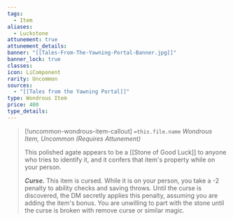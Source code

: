 ```yaml
---
tags:
  - Item
aliases:
  - Luckstone
attunement: true
attunement_details: 
banner: "[[Tales-From-The-Yawning-Portal-Banner.jpg]]"
banner_lock: true
classes: 
icon: LiComponent
rarity: Uncommon
sources:
  - "[[Tales from the Yawning Portal]]"
type: Wondrous Item
price: 400
type_details:
---
```

>[!uncommon-wondrous-item-callout] `=this.file.name`
>*Wondrous Item, Uncommon (Requires Attunement)*
>
>This polished agate appears to be a [[Stone of Good Luck]] to anyone who tries to identify it, and it confers that item's property while on your person.
>
>***Curse.*** This item is cursed. While it is on your person, you take a -2 penalty to ability checks and saving throws. Until the curse is discovered, the DM secretly applies this penalty, assuming you are adding the item's bonus. You are unwilling to part with the stone until the curse is broken with remove curse or similar magic.
>
>
